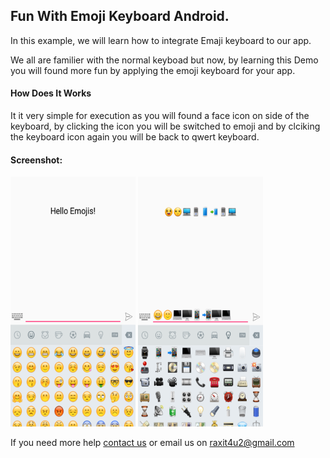 <h2>Fun With Emoji Keyboard Android.</h2>
<p>In this example, we will learn how to integrate Emaji keyboard to our app.</4>


<p>We all are familier with the normal keyboad but now, by learning this Demo you will found more fun by applying the emoji keyboard for your app.</p>
         
<h4>How Does It Works</h4>
<p>It it very simple for execution as you will found a face icon on side of the keyboard, by clicking the icon you will be switched to emoji and by clciking the keyboard icon again you will be back to qwert keyboard.</p>

<h4>Screenshot:</h4> 

<img src="/EmojiKeyBoardApp/src.png" width="200" height="400" />               <img src="/EmojiKeyBoardApp/src1.png" width="200" height="400" />

<p>If you need more help <a href="http://www.crestinfotech.com/contact-us/" target="_blank">contact us</a> 
or email us on <a href="mailto:raxit4u2@gmail.com">raxit4u2@gmail.com</a></p>
